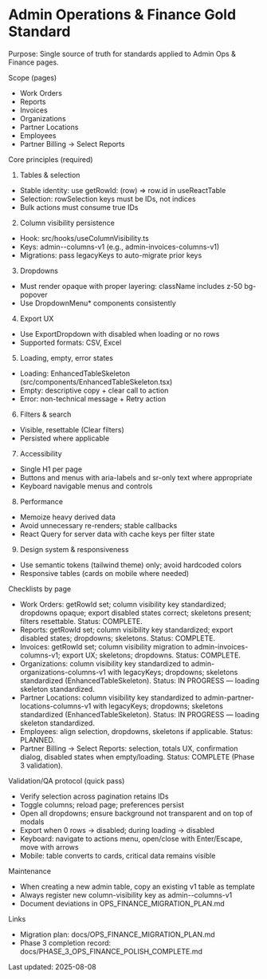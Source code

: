# Admin Operations & Finance Gold Standard

Purpose: Single source of truth for standards applied to Admin Ops & Finance pages.

Scope (pages)
- Work Orders
- Reports
- Invoices
- Organizations
- Partner Locations
- Employees
- Partner Billing → Select Reports

Core principles (required)
1) Tables & selection
- Stable identity: use getRowId: (row) => row.id in useReactTable
- Selection: rowSelection keys must be IDs, not indices
- Bulk actions must consume true IDs

2) Column visibility persistence
- Hook: src/hooks/useColumnVisibility.ts
- Keys: admin-<page>-columns-v1 (e.g., admin-invoices-columns-v1)
- Migrations: pass legacyKeys to auto-migrate prior keys

3) Dropdowns
- Must render opaque with proper layering: className includes z-50 bg-popover
- Use DropdownMenu* components consistently

4) Export UX
- Use ExportDropdown with disabled when loading or no rows
- Supported formats: CSV, Excel

5) Loading, empty, error states
- Loading: EnhancedTableSkeleton (src/components/EnhancedTableSkeleton.tsx)
- Empty: descriptive copy + clear call to action
- Error: non-technical message + Retry action

6) Filters & search
- Visible, resettable (Clear filters)
- Persisted where applicable

7) Accessibility
- Single H1 per page
- Buttons and menus with aria-labels and sr-only text where appropriate
- Keyboard navigable menus and controls

8) Performance
- Memoize heavy derived data
- Avoid unnecessary re-renders; stable callbacks
- React Query for server data with cache keys per filter state

9) Design system & responsiveness
- Use semantic tokens (tailwind theme) only; avoid hardcoded colors
- Responsive tables (cards on mobile where needed)

Checklists by page
- Work Orders: getRowId set; column visibility key standardized; dropdowns opaque; export disabled states correct; skeletons present; filters resettable. Status: COMPLETE.
- Reports: getRowId set; column visibility key standardized; export disabled states; dropdowns; skeletons. Status: COMPLETE.
- Invoices: getRowId set; column visibility migration to admin-invoices-columns-v1; export UX; skeletons; dropdowns. Status: COMPLETE.
- Organizations: column visibility key standardized to admin-organizations-columns-v1 with legacyKeys; dropdowns; skeletons standardized (EnhancedTableSkeleton). Status: IN PROGRESS — loading skeleton standardized.
- Partner Locations: column visibility key standardized to admin-partner-locations-columns-v1 with legacyKeys; dropdowns; skeletons standardized (EnhancedTableSkeleton). Status: IN PROGRESS — loading skeleton standardized.
- Employees: align selection, dropdowns, skeletons if applicable. Status: PLANNED.
- Partner Billing → Select Reports: selection, totals UX, confirmation dialog, disabled states when empty/loading. Status: COMPLETE (Phase 3 validation).

Validation/QA protocol (quick pass)
- Verify selection across pagination retains IDs
- Toggle columns; reload page; preferences persist
- Open all dropdowns; ensure background not transparent and on top of modals
- Export when 0 rows → disabled; during loading → disabled
- Keyboard: navigate to actions menu, open/close with Enter/Escape, move with arrows
- Mobile: table converts to cards, critical data remains visible

Maintenance
- When creating a new admin table, copy an existing v1 table as template
- Always register new column-visibility key as admin-<page>-columns-v1
- Document deviations in OPS_FINANCE_MIGRATION_PLAN.md

Links
- Migration plan: docs/OPS_FINANCE_MIGRATION_PLAN.md
- Phase 3 completion record: docs/PHASE_3_OPS_FINANCE_POLISH_COMPLETE.md

Last updated: 2025-08-08